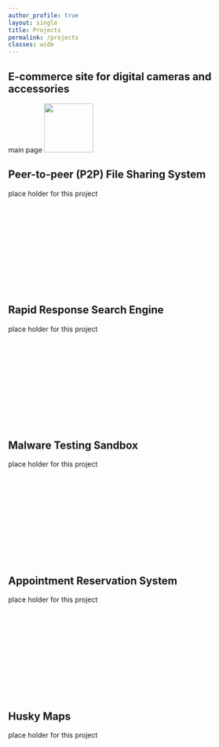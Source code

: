 ```yaml
---
author_profile: true
layout: single
title: Projects
permalink: /projects
classes: wide
---
```


## E-commerce site for digital cameras and accessories

main page
<img src="assets/images/e-site/e-site-main.gif" width="100px" height="100px" />

## Peer-to-peer (P2P) File Sharing System

place holder for this project
<br /><br /><br /><br /><br /><br /><br /><br /><br /><br /><br /><br />

## Rapid Response Search Engine

place holder for this project
<br /><br /><br /><br /><br /><br /><br /><br /><br /><br /><br /><br />

## Malware Testing Sandbox

place holder for this project
<br /><br /><br /><br /><br /><br /><br /><br /><br /><br /><br /><br />

## Appointment Reservation System

place holder for this project
<br /><br /><br /><br /><br /><br /><br /><br /><br /><br /><br /><br />

## Husky Maps

place holder for this project
<br /><br /><br /><br /><br /><br /><br /><br /><br /><br /><br /><br />